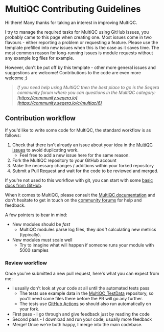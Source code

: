 # MultiQC Contributing Guidelines

Hi there! Many thanks for taking an interest in improving MultiQC.

I try to manage the required tasks for MultiQC using GitHub issues, you probably came to this page when creating one. Most issues come in two flavours - either reporting a problem or requesting a feature. Please use the template prefilled into new issues when this is the case as it saves time. The most common reason for long-running issues is module requests without any example log files for example.

However, don't be put off by this template - other more general issues and suggestions are welcome! Contributions to the code are even more welcome ;)

> _If you need help using MultiQC then the best place to go is the Seqera community forum where you can questions in the MultiQC category: [https://community.seqera.io](https://community.seqera.io/c/multiqc/6)_

## Contribution workflow

If you'd like to write some code for MultiQC, the standard workflow
is as follows:

1. Check that there isn't already an issue about your idea in the
   [MultiQC issues](https://github.com/ewels/MultiQC/issues) to avoid
   duplicating work.
   - Feel free to add a new issue here for the same reason.
2. Fork the MultiQC repository to your GitHub account
3. Make the necessary changes / additions within your forked repository
4. Submit a Pull Request and wait for the code to be reviewed and merged.

If you're not used to this workflow with git, you can start with some [basic docs from GitHub](https://help.github.com/articles/fork-a-repo/).

When it comes to MultiQC, please consult the [MultiQC documentation](http://multiqc.info/docs/) and don't hesitate to get in touch on the [community forums](https://community.seqera.io) for help and feedback.

A few pointers to bear in mind:

- New modules should be _fast_
  - MultiQC modules parse log files, they _don't_ calculating new metrics (typically).
- New modules must scale well
  - Try to imagine what will happen if someone runs your module with 5000 samples

### Review workflow

Once you've submitted a new pull request, here's what you can expect from me:

- I usually don't look at your code at all until the automated tests pass
  - The tests use example data in the [MultiQC_TestData](https://github.com/ewels/MultiQC_TestData) repository, so you'll need some files there before the PR will go any further.
  - The tests use [GitHub Actions](https://github.com/features/actions) so should also run automatically on your fork.
- First pass - I go through and give feedback just by reading the code
- Second pass - I download and run your code, usually more feedback
- Merge! Once we're both happy, I merge into the main codebase.

